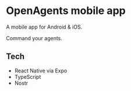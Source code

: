 # OpenAgents mobile app

A mobile app for Android & iOS.

Command your agents.

## Tech

- React Native via Expo
- TypeScript
- Nostr
